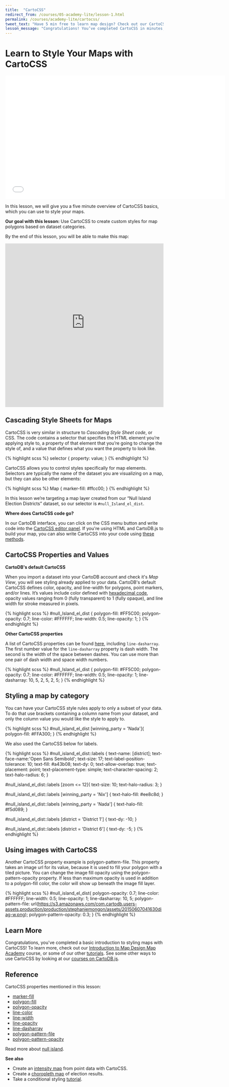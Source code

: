 ```yaml
---
title:  "CartoCSS"
redirect_from: /courses/05-academy-lite/lesson-1.html
permalink: /courses/academy-lite/cartocss/
tweet_text: "Have 5 min free to learn map design? Check out our CartoCSS Basics. @cartoDB"
lesson_message: "Congratulations! You’ve completed CartoCSS in minutes, and know how to style your maps with code now!"
---
```

# Learn to Style Your Maps with CartoCSS

<p><iframe src="//player.vimeo.com/video/130347084" width="700" height="393" frameborder="0"> </iframe></p>

In this lesson, we will give you a five minute overview of CartoCSS basics, which you can use to style your maps.

**Our goal with this lesson:** Use CartoCSS to create custom styles for map polygons based on dataset categories.

By the end of this lesson, you will be able to make this map:

<iframe width='100%' height='520' frameborder='0' src='https://documentation.cartodb.com/viz/800cd86a-0ec2-11e5-88c1-0e018d66dc29/embed_map' allowfullscreen webkitallowfullscreen mozallowfullscreen oallowfullscreen msallowfullscreen></iframe>


## Cascading Style Sheets for Maps

CartoCSS is very similar in structure to _Cascading Style Sheet code_, or CSS. The code contains a selector that specifies the HTML element you’re applying style to, a property of that element that you’re going to change the style of, and a value that defines what you want the property to look like.

{% highlight scss %}
selector {
  property: value;
}
{% endhighlight %}

CartoCSS allows you to control styles specifically for map elements. Selectors are typically the name of the dataset you are visualizing on a map, but they can also be other elements: 

{% highlight scss %}
Map {
  marker-fill: #ffcc00;
}
{% endhighlight %}

In this lesson we’re targeting a map layer created from our “Null Island Election Districts” dataset, so our selector is `#null_Island_el_dist`.

**Where does CartoCSS code go?**

In our CartoDB interface, you can click on the CSS menu button and write code into the [CartoCSS editor panel](http://docs.cartodb.com/cartodb-editor/maps/#cartocss). If you're using HTML and CartoDB.js to build your map, you can also write CartoCSS into your code using [these methods](/courses/cartodbjs-ground-up/basic-interactivity/#cartocss-strings-in-javascript).


## CartoCSS Properties and Values

**CartoDB's default CartoCSS**

When you import a dataset into your CartoDB account and check it's _Map View_, you will see styling already applied to your data. CartoDB's default CartoCSS defines color, opacity, and line-width for polygons, point markers, and/or lines. It’s values include color defined with [hexadecimal code](http://www.htmlgoodies.com/tutorials/colors/article.php/3478951), opacity values ranging from 0 (fully transparent) to 1 (fully opaque), and line width for stroke measured in pixels.

{% highlight scss %}
#null_Island_el_dist {
  polygon-fill: #FF5C00;
  polygon-opacity: 0.7;
  line-color: #FFFFFF;
  line-width: 0.5;
  line-opacity: 1;
}
{% endhighlight %}

**Other CartoCSS properties**

A list of CartoCSS properties can be found [here](http://docs.cartodb.com/cartodb-platform/cartocss/properties/), including `line-dasharray`. The first number value for the `line-dasharray` property is dash width. The second is the width of the space between dashes. You can use more than one pair of dash width and space width numbers.

{% highlight scss %}
#null_Island_el_dist {
  polygon-fill: #FF5C00;
  polygon-opacity: 0.7;
  line-color: #FFFFFF;
  line-width: 0.5;
  line-opacity: 1;
  line-dasharray: 10, 5, 2, 5, 2, 5;
}
{% endhighlight %}


## Styling a map by category

You can have your CartoCSS style rules apply to only a subset of your data. To do that use brackets containing a column name from your dataset, and only the column value you would like the style to apply to.

{% highlight scss %}
#null_island_el_dist [winning_party = 'Nada']{
  polygon-fill: #FFA300;
}
{% endhighlight %}

We also used the CartoCSS below for labels.

{% highlight scss %}
#null_island_el_dist::labels {
  text-name: [district];
  text-face-name:'Open Sans Semibold';
  text-size: 17;
  text-label-position-tolerance: 10;
  text-fill: #a43b08;
  text-dy: 0;
  text-allow-overlap: true;
  text-placement: point;
  text-placement-type: simple;
  text-character-spacing: 2;
  text-halo-radius: 6;
}

#null_island_el_dist::labels [zoom <= 12]{
  text-size: 10;
  text-halo-radius: 3;
}

#null_island_el_dist::labels [winning_party = 'Nix'] {
  text-halo-fill: #ee8c8d;
}

#null_island_el_dist::labels [winning_party = 'Nada'] {
  text-halo-fill: #f5d089;
}

#null_island_el_dist::labels [district = 'District 1'] {
  text-dy: -10;
}

#null_island_el_dist::labels [district = 'District 6'] {
  text-dy: -5;
}
{% endhighlight %}


## Using images with CartoCSS

Another CartoCSS property example is polygon-pattern-file. This property takes an image url for its value, because it is used to fill your polygon with a tiled picture. You can change the image fill opacity using the polygon-pattern-opacity property. If less than maximum opacity is used in addition to a polygon-fill color, the color will show up beneath the image fill layer. 

{% highlight scss %}
#null_island_el_dist{
  polygon-opacity: 0.7;
  line-color: #FFFFFF;
  line-width: 0.5;
  line-opacity: 1;
  line-dasharray: 10, 5;
  polygon-pattern-file: url(https://s3.amazonaws.com/com.cartodb.users-assets.production/production/stephaniemongon/assets/20150607041630diag-w.png);
  polygon-pattern-opacity: 0.3;
}
{% endhighlight %}


## Learn More

Congratulations, you've completed a basic introduction to styling maps with CartoCSS! To learn more, check out our [Introduction to Map Design Map Academy](/courses/design-for-beginners/) course, or some of our other [tutorials](http://docs.cartodb.com/tutorials/conditional_styling/). See some other ways to use CartoCSS by looking at our [courses on CartoDB.js](/courses/cartodbjs-ground-up/basic-interactivity/).


## Reference

CartoCSS properties mentioned in this lesson:

+ [marker-fill](http://docs.cartodb.com/cartodb-platform/cartocss/properties/#marker-fill-color)
+ [polygon-fill](http://docs.cartodb.com/cartodb-platform/cartocss/properties/#polygon-fill-color)
+ [polygon-opacity](http://docs.cartodb.com/cartodb-platform/cartocss/properties/#polygon-opacity-float)
+ [line-color](http://docs.cartodb.com/cartodb-platform/cartocss/properties/#line-color-color)
+ [line-width](http://docs.cartodb.com/cartodb-platform/cartocss/properties/#line-width-float)
+ [line-opacity](http://docs.cartodb.com/cartodb-platform/cartocss/properties/#line-opacity-float)
+ [line-dasharray](http://docs.cartodb.com/cartodb-platform/cartocss/properties/#line-dasharray-numbers)
+ [polygon-pattern-file](http://docs.cartodb.com/cartodb-platform/cartocss/properties/#polygon-pattern-file-uri)
+ [polygon-pattern-opacity](http://docs.cartodb.com/cartodb-platform/cartocss/properties/#polygon-pattern-opacity-float)

Read more about [null island](http://en.wikipedia.org/wiki/Null_Island).

**See also**

* Create an [intensity map](http://docs.cartodb.com/tutorials/intensity_map/) from point data with CartoCSS. 
* Create a [choropleth map](http://docs.cartodb.com/tutorials/electoral_map/) of election results.
* Take a conditional styling [tutorial](http://docs.cartodb.com/tutorials/conditional_styling/).
